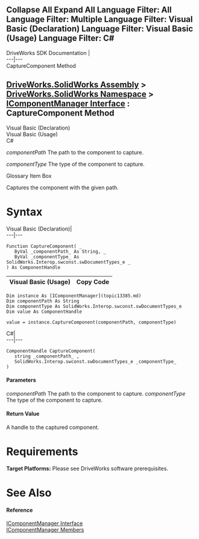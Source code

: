 Collapse All Expand All Language Filter: All  Language Filter: Multiple  Language Filter: Visual Basic (Declaration) Language Filter: Visual Basic (Usage) Language Filter: C#  
---  
DriveWorks SDK Documentation  |   
---|---  
CaptureComponent Method   
  
[DriveWorks.SolidWorks Assembly](topic13342.md) > [DriveWorks.SolidWorks Namespace](topic13345.md) > [IComponentManager Interface](topic13385.md) : CaptureComponent Method  
---  
  
Visual Basic (Declaration)    
Visual Basic (Usage)    
C# 

_componentPath_
    The path to the component to capture.

_componentType_
    The type of the component to capture.

Glossary Item Box

Captures the component with the given path. 

# Syntax

Visual Basic (Declaration)|   
---|---  
      
    
    Function CaptureComponent( _
       ByVal _componentPath_ As String, _
       ByVal _componentType_ As SolidWorks.Interop.swconst.swDocumentTypes_e _
    ) As ComponentHandle  
  
Visual Basic (Usage)| Copy Code  
---|---  
      
    
    Dim instance As [IComponentManager](topic13385.md)
    Dim componentPath As String
    Dim componentType As SolidWorks.Interop.swconst.swDocumentTypes_e
    Dim value As ComponentHandle
     
    value = instance.CaptureComponent(componentPath, componentType)  
  
C#|   
---|---  
      
    
    ComponentHandle CaptureComponent( 
       string _componentPath_ ,
       SolidWorks.Interop.swconst.swDocumentTypes_e _componentType_
    )  
  
#### Parameters

 _componentPath_
    The path to the component to capture.
_componentType_
    The type of the component to capture.

#### Return Value

A handle to the captured component.

# Requirements

**Target Platforms:** Please see DriveWorks software prerequisites.

# See Also

#### Reference

[IComponentManager Interface](topic13385.md)   
[IComponentManager Members](topic13386.md)


